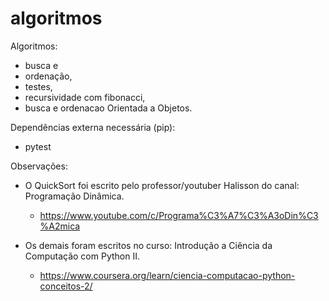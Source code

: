 # algoritmos

Algoritmos: 
  - busca e 
  - ordenação, 
  - testes, 
  - recursividade com fibonacci,
  - busca e ordenacao Orientada a Objetos.

Dependências externa necessária (pip):
- pytest

Observações:
  - O QuickSort foi escrito pelo professor/youtuber Halisson do canal: Programação Dinâmica.
      - https://www.youtube.com/c/Programa%C3%A7%C3%A3oDin%C3%A2mica
  
  - Os demais foram escritos no curso: Introdução a Ciência da Computação com Python II.
      -  https://www.coursera.org/learn/ciencia-computacao-python-conceitos-2/
